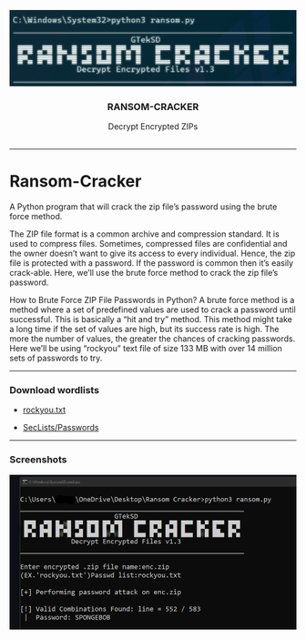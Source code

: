 <p align="center">
    <img src="logo/ransom_logo.png" alt="Ransom Cacker logo">
</p>

<h3 align="center">RANSOM-CRACKER</h3>


<p align="center">
  Decrypt Encrypted ZIPs
  <br>
  <br>
</p>


---

# Ransom-Cracker

A Python program that will crack the zip file’s password using the brute force method.

The ZIP file format is a common archive and compression standard. It is used to compress files. Sometimes, compressed files are confidential and the owner doesn’t want to give its access to every individual. Hence, the zip file is protected with a password. If the password is common then it’s easily crack-able. Here, we’ll use the brute force method to crack the zip file’s password.

How to Brute Force ZIP File Passwords in Python?
A brute force method is a method where a set of predefined values are used to crack a password until successful. This is basically a “hit and try” method. This method might take a long time if the set of values are high, but its success rate is high. The more the number of values, the greater the chances of cracking passwords. Here we’ll be using “rockyou” text file of size 133 MB with over 14 million sets of passwords to try.

---

### Download wordlists

- [rockyou.txt](https://github.com/brannondorsey/naive-hashcat/releases/download/data/rockyou.txt)

- [SecLists/Passwords](https://github.com/danielmiessler/SecLists/tree/master/Passwords)

---

### Screenshots

![Screenshot-1](Screenshot/Screenshot-1.png?raw=true)
